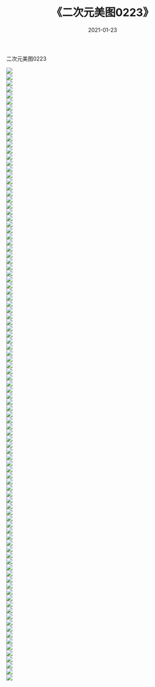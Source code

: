 ﻿---
layout: post
title:  《二次元美图0223》
date:   2021-01-23
img: http://imgx.orgx.ga/二次元/2021/二次元美图0223/000.jpg
categories: [美女, 清纯, 唯美]
---

二次元美图0223

 ![](http://imgx.orgx.ga/二次元/2021/二次元美图0223/001.jpg) <br>![](http://imgx.orgx.ga/二次元/2021/二次元美图0223/002.jpg) <br>![](http://imgx.orgx.ga/二次元/2021/二次元美图0223/003.jpg) <br>![](http://imgx.orgx.ga/二次元/2021/二次元美图0223/004.jpg) <br>![](http://imgx.orgx.ga/二次元/2021/二次元美图0223/005.jpg) <br>![](http://imgx.orgx.ga/二次元/2021/二次元美图0223/006.jpg) <br>![](http://imgx.orgx.ga/二次元/2021/二次元美图0223/007.jpg) <br>![](http://imgx.orgx.ga/二次元/2021/二次元美图0223/008.jpg) <br>![](http://imgx.orgx.ga/二次元/2021/二次元美图0223/009.jpg) <br>![](http://imgx.orgx.ga/二次元/2021/二次元美图0223/010.jpg) <br>![](http://imgx.orgx.ga/二次元/2021/二次元美图0223/011.jpg) <br>![](http://imgx.orgx.ga/二次元/2021/二次元美图0223/012.jpg) <br>![](http://imgx.orgx.ga/二次元/2021/二次元美图0223/013.jpg) <br>![](http://imgx.orgx.ga/二次元/2021/二次元美图0223/014.jpg) <br>![](http://imgx.orgx.ga/二次元/2021/二次元美图0223/015.jpg) <br>![](http://imgx.orgx.ga/二次元/2021/二次元美图0223/016.jpg) <br>![](http://imgx.orgx.ga/二次元/2021/二次元美图0223/017.jpg) <br>![](http://imgx.orgx.ga/二次元/2021/二次元美图0223/018.jpg) <br>![](http://imgx.orgx.ga/二次元/2021/二次元美图0223/019.jpg) <br>![](http://imgx.orgx.ga/二次元/2021/二次元美图0223/020.jpg) <br>![](http://imgx.orgx.ga/二次元/2021/二次元美图0223/021.jpg) <br>![](http://imgx.orgx.ga/二次元/2021/二次元美图0223/022.jpg) <br>![](http://imgx.orgx.ga/二次元/2021/二次元美图0223/023.jpg) <br>![](http://imgx.orgx.ga/二次元/2021/二次元美图0223/024.jpg) <br>![](http://imgx.orgx.ga/二次元/2021/二次元美图0223/025.jpg) <br>![](http://imgx.orgx.ga/二次元/2021/二次元美图0223/026.jpg) <br>![](http://imgx.orgx.ga/二次元/2021/二次元美图0223/027.jpg) <br>![](http://imgx.orgx.ga/二次元/2021/二次元美图0223/028.jpg) <br>![](http://imgx.orgx.ga/二次元/2021/二次元美图0223/029.jpg) <br>![](http://imgx.orgx.ga/二次元/2021/二次元美图0223/030.jpg) <br>![](http://imgx.orgx.ga/二次元/2021/二次元美图0223/031.jpg) <br>![](http://imgx.orgx.ga/二次元/2021/二次元美图0223/032.jpg) <br>![](http://imgx.orgx.ga/二次元/2021/二次元美图0223/033.jpg) <br>![](http://imgx.orgx.ga/二次元/2021/二次元美图0223/034.jpg) <br>![](http://imgx.orgx.ga/二次元/2021/二次元美图0223/035.jpg) <br>![](http://imgx.orgx.ga/二次元/2021/二次元美图0223/036.jpg) <br>![](http://imgx.orgx.ga/二次元/2021/二次元美图0223/037.jpg) <br>![](http://imgx.orgx.ga/二次元/2021/二次元美图0223/038.jpg) <br>![](http://imgx.orgx.ga/二次元/2021/二次元美图0223/039.jpg) <br>![](http://imgx.orgx.ga/二次元/2021/二次元美图0223/040.jpg) <br>![](http://imgx.orgx.ga/二次元/2021/二次元美图0223/041.jpg) <br>![](http://imgx.orgx.ga/二次元/2021/二次元美图0223/042.jpg) <br>![](http://imgx.orgx.ga/二次元/2021/二次元美图0223/043.jpg) <br>![](http://imgx.orgx.ga/二次元/2021/二次元美图0223/044.jpg) <br>![](http://imgx.orgx.ga/二次元/2021/二次元美图0223/045.jpg) <br>![](http://imgx.orgx.ga/二次元/2021/二次元美图0223/046.jpg) <br>![](http://imgx.orgx.ga/二次元/2021/二次元美图0223/047.jpg) <br>![](http://imgx.orgx.ga/二次元/2021/二次元美图0223/048.jpg) <br>![](http://imgx.orgx.ga/二次元/2021/二次元美图0223/049.jpg) <br>![](http://imgx.orgx.ga/二次元/2021/二次元美图0223/050.jpg) <br>![](http://imgx.orgx.ga/二次元/2021/二次元美图0223/051.jpg) <br>![](http://imgx.orgx.ga/二次元/2021/二次元美图0223/052.jpg) <br>![](http://imgx.orgx.ga/二次元/2021/二次元美图0223/053.jpg) <br>![](http://imgx.orgx.ga/二次元/2021/二次元美图0223/054.jpg) <br>![](http://imgx.orgx.ga/二次元/2021/二次元美图0223/055.jpg) <br>![](http://imgx.orgx.ga/二次元/2021/二次元美图0223/056.jpg) <br>![](http://imgx.orgx.ga/二次元/2021/二次元美图0223/057.jpg) <br>![](http://imgx.orgx.ga/二次元/2021/二次元美图0223/058.jpg) <br>![](http://imgx.orgx.ga/二次元/2021/二次元美图0223/059.jpg) <br>![](http://imgx.orgx.ga/二次元/2021/二次元美图0223/060.jpg) <br>![](http://imgx.orgx.ga/二次元/2021/二次元美图0223/061.jpg) <br>![](http://imgx.orgx.ga/二次元/2021/二次元美图0223/062.jpg) <br>![](http://imgx.orgx.ga/二次元/2021/二次元美图0223/063.jpg) <br>![](http://imgx.orgx.ga/二次元/2021/二次元美图0223/064.jpg) <br>![](http://imgx.orgx.ga/二次元/2021/二次元美图0223/065.jpg) <br>![](http://imgx.orgx.ga/二次元/2021/二次元美图0223/066.jpg) <br>![](http://imgx.orgx.ga/二次元/2021/二次元美图0223/067.jpg) <br>![](http://imgx.orgx.ga/二次元/2021/二次元美图0223/068.jpg) <br>![](http://imgx.orgx.ga/二次元/2021/二次元美图0223/069.jpg) <br>![](http://imgx.orgx.ga/二次元/2021/二次元美图0223/070.jpg) <br>![](http://imgx.orgx.ga/二次元/2021/二次元美图0223/071.jpg) <br>![](http://imgx.orgx.ga/二次元/2021/二次元美图0223/072.jpg) <br>![](http://imgx.orgx.ga/二次元/2021/二次元美图0223/073.jpg) <br>![](http://imgx.orgx.ga/二次元/2021/二次元美图0223/074.jpg) <br>![](http://imgx.orgx.ga/二次元/2021/二次元美图0223/075.jpg) <br>![](http://imgx.orgx.ga/二次元/2021/二次元美图0223/076.jpg) <br>![](http://imgx.orgx.ga/二次元/2021/二次元美图0223/077.jpg) <br>![](http://imgx.orgx.ga/二次元/2021/二次元美图0223/078.jpg) <br>![](http://imgx.orgx.ga/二次元/2021/二次元美图0223/079.jpg) <br>![](http://imgx.orgx.ga/二次元/2021/二次元美图0223/080.jpg) <br>![](http://imgx.orgx.ga/二次元/2021/二次元美图0223/081.jpg) <br>![](http://imgx.orgx.ga/二次元/2021/二次元美图0223/082.jpg) <br>![](http://imgx.orgx.ga/二次元/2021/二次元美图0223/083.jpg) <br>![](http://imgx.orgx.ga/二次元/2021/二次元美图0223/084.jpg) <br>![](http://imgx.orgx.ga/二次元/2021/二次元美图0223/085.jpg) <br>![](http://imgx.orgx.ga/二次元/2021/二次元美图0223/086.jpg) <br>![](http://imgx.orgx.ga/二次元/2021/二次元美图0223/087.jpg) <br>![](http://imgx.orgx.ga/二次元/2021/二次元美图0223/088.jpg) <br>![](http://imgx.orgx.ga/二次元/2021/二次元美图0223/089.jpg) <br>![](http://imgx.orgx.ga/二次元/2021/二次元美图0223/090.jpg) <br>![](http://imgx.orgx.ga/二次元/2021/二次元美图0223/091.jpg) <br>![](http://imgx.orgx.ga/二次元/2021/二次元美图0223/092.jpg) <br>![](http://imgx.orgx.ga/二次元/2021/二次元美图0223/093.jpg) <br>![](http://imgx.orgx.ga/二次元/2021/二次元美图0223/094.jpg) <br>![](http://imgx.orgx.ga/二次元/2021/二次元美图0223/095.jpg) <br>![](http://imgx.orgx.ga/二次元/2021/二次元美图0223/096.jpg) <br>![](http://imgx.orgx.ga/二次元/2021/二次元美图0223/097.jpg) <br>![](http://imgx.orgx.ga/二次元/2021/二次元美图0223/098.jpg) <br>![](http://imgx.orgx.ga/二次元/2021/二次元美图0223/099.jpg) <br>![](http://imgx.orgx.ga/二次元/2021/二次元美图0223/100.jpg) <br>